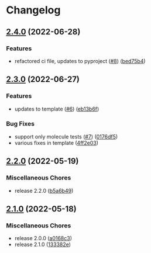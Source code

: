 # Changelog

## [2.4.0](https://github.com/wayofdev/ansible-role-tpl/compare/v2.3.0...v2.4.0) (2022-06-28)


### Features

* refactored ci file, updates to pyproject ([#8](https://github.com/wayofdev/ansible-role-tpl/issues/8)) ([bed75b4](https://github.com/wayofdev/ansible-role-tpl/commit/bed75b44b4d08563be7193b4cf93079af5b0b80d))

## [2.3.0](https://github.com/wayofdev/ansible-role-tpl/compare/v2.2.0...v2.3.0) (2022-06-27)


### Features

* updates to template ([#6](https://github.com/wayofdev/ansible-role-tpl/issues/6)) ([eb13b6f](https://github.com/wayofdev/ansible-role-tpl/commit/eb13b6f3232afbc0033030eb7150000f04aebbb6))


### Bug Fixes

* support only molecule tests ([#7](https://github.com/wayofdev/ansible-role-tpl/issues/7)) ([0176df5](https://github.com/wayofdev/ansible-role-tpl/commit/0176df5e47d7497aa58d6b2a405438b1d3774f8a))
* various fixes in template ([4ff2e03](https://github.com/wayofdev/ansible-role-tpl/commit/4ff2e030251e4f3156036cb6566be82f59a1203b))

## [2.2.0](https://github.com/wayofdev/ansible-role-tpl/compare/v2.1.0...v2.2.0) (2022-05-19)


### Miscellaneous Chores

* release 2.2.0 ([b5a6b49](https://github.com/wayofdev/ansible-role-tpl/commit/b5a6b49110123af854dd7304b66130dcbb859e3d))

## [2.1.0](https://github.com/wayofdev/ansible-role-tpl/compare/v1.0.1...v2.1.0) (2022-05-18)


### Miscellaneous Chores

* release 2.0.0 ([a0168c3](https://github.com/wayofdev/ansible-role-tpl/commit/a0168c380709bafe7eae2ea339ddbb222eefba8c))
* release 2.1.0 ([133382e](https://github.com/wayofdev/ansible-role-tpl/commit/133382eb43c116a1db4c854091792ab065b64e7b))
